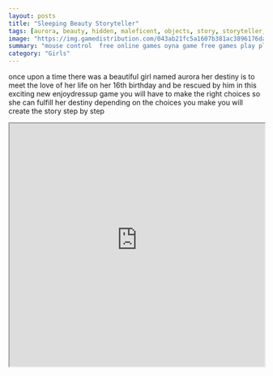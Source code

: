 ```yaml
---
layout: posts
title: "Sleeping Beauty Storyteller"
tags: [aurora, beauty, hidden, maleficent, objects, story, storyteller, sleeping, free, online, games, oyna, game, free, games, play, play, games]
image: "https://img.gamedistribution.com/043ab21fc5a1607b381ac3896176dac6.jpg"
summary: "mouse control  free online games oyna game free games play play games"
category: "Girls"
---
```


once upon a time there was a beautiful girl named aurora her destiny is to meet the love of her life on her 16th birthday and be rescued by him in this exciting new enjoydressup game you will have to make the right choices so she can fulfill her destiny depending on the choices you make you will create the story step by step

<iframe width="100%" height="480px;" src="https://flash.gamedistribution.com?game=043ab21fc5a1607b381ac3896176dac6"></iframe>